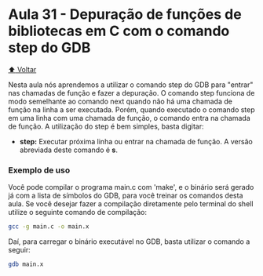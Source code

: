 # Aula 31 - Depuração de funções de bibliotecas em C com o comando step do GDB

[:arrow_up: Voltar](https://github.com/Geofisicando/C-orientado-a-testes#%C3%ADndice)

Nesta aula nós aprendemos a utilizar o comando step do GDB para "entrar" nas chamadas de função e fazer a depuração. O comando step funciona de modo
semelhante ao comando next quando não há uma chamada de função na linha a ser executada. Porém, quando executado o comando step em uma linha com
uma chamada de função, o comando entra na chamada de função. A utilização do step é bem simples, basta digitar:

* **step:** Executar próxima linha ou entrar na chamada de função. A versão abreviada deste comando é **s**.

### Exemplo de uso

Você pode compilar o programa main.c com 'make', e o binário será gerado já com a lista de símbolos do GDB, para você treinar os comandos desta aula. Se você desejar fazer a compilação diretamente pelo terminal do shell utilize o seguinte comando de compilação:

```sh
gcc -g main.c -o main.x
```

Daí, para carregar o binário executável no GDB, basta utilizar o comando a seguir:

```sh
gdb main.x
```

